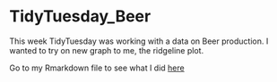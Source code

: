 # TidyTuesday_Beer

This week TidyTuesday was working with a data on Beer production. I wanted to try on new graph to me, the ridgeline plot. 

Go to my Rmarkdown file to see what I did [here](https://github.com/shahp7/TidyTuesday/blob/master/Week_14/Beer.Rmd)

